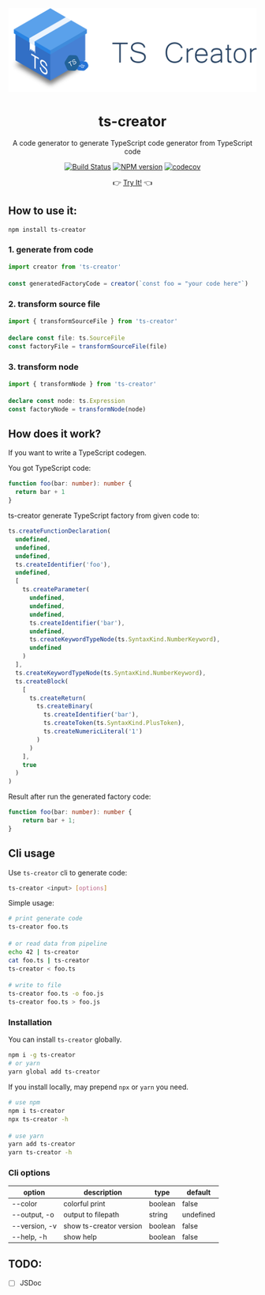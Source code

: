 <div align="center">
  <img width="520" src="./media/Logo.svg">
  
  # ts-creator 
  
  A code generator to generate TypeScript code generator from TypeScript code

  [![Build Status](https://travis-ci.com/HearTao/ts-creator.svg?branch=master)](https://travis-ci.com/HearTao/ts-creator)  [![NPM version](https://img.shields.io/npm/v/ts-creator.svg)](https://www.npmjs.com/package/ts-creator)   [![codecov](https://codecov.io/gh/HearTao/ts-creator/branch/master/graph/badge.svg)](https://codecov.io/gh/HearTao/ts-creator)

  👉 [Try It!](https://ts-creator.js.org/) 👈
</div>


## How to use it:

```shell
npm install ts-creator
```


### 1. generate from code

```ts
import creator from 'ts-creator'

const generatedFactoryCode = creator(`const foo = "your code here"`)
```

### 2. transform source file

```ts
import { transformSourceFile } from 'ts-creator'

declare const file: ts.SourceFile
const factoryFile = transformSourceFile(file)
```

### 3. transform node

```ts
import { transformNode } from 'ts-creator'

declare const node: ts.Expression
const factoryNode = transformNode(node)
```

## How does it work?

If you want to write a TypeScript codegen.

You got TypeScript code: 

```ts
function foo(bar: number): number {
  return bar + 1
}
```

ts-creator generate TypeScript factory from given code to:

```ts
ts.createFunctionDeclaration(
  undefined,
  undefined,
  undefined,
  ts.createIdentifier('foo'),
  undefined,
  [
    ts.createParameter(
      undefined,
      undefined,
      undefined,
      ts.createIdentifier('bar'),
      undefined,
      ts.createKeywordTypeNode(ts.SyntaxKind.NumberKeyword),
      undefined
    )
  ],
  ts.createKeywordTypeNode(ts.SyntaxKind.NumberKeyword),
  ts.createBlock(
    [
      ts.createReturn(
        ts.createBinary(
          ts.createIdentifier('bar'),
          ts.createToken(ts.SyntaxKind.PlusToken),
          ts.createNumericLiteral('1')
        )
      )
    ],
    true
  )
)

```

Result after run the generated factory code: 

```ts
function foo(bar: number): number {
    return bar + 1;
}
```

## Cli usage

Use `ts-creator` cli to generate code:

```sh
ts-creator <input> [options]
```

Simple usage:

```sh
# print generate code
ts-creator foo.ts

# or read data from pipeline
echo 42 | ts-creator
cat foo.ts | ts-creator
ts-creator < foo.ts

# write to file
ts-creator foo.ts -o foo.js
ts-creator foo.ts > foo.js
```

### Installation

You can install `ts-creator` globally.

```sh
npm i -g ts-creator
# or yarn
yarn global add ts-creator
```

If you install locally, may prepend `npx` or `yarn` you need. 

```sh
# use npm
npm i ts-creator
npx ts-creator -h

# use yarn
yarn add ts-creator
yarn ts-creator -h
```

### Cli options

| option | description | type | default |
|---|---|---|---|
| --color | colorful print | boolean | false |
| --output, -o | output to filepath | string | undefined |
| --version, -v | show ts-creator version | boolean | false |
| --help, -h | show help | boolean | false |


## TODO:

- [ ] JSDoc

